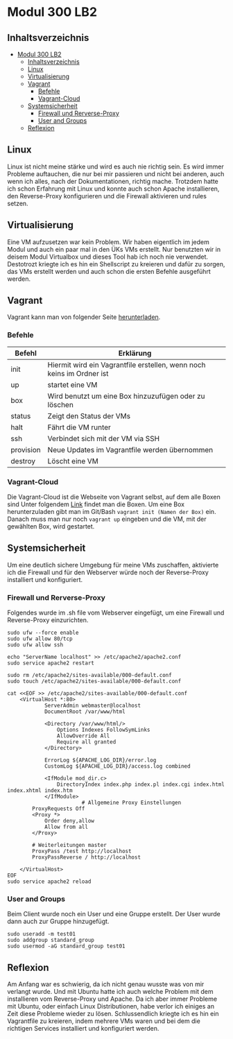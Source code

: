 # Modul 300 LB2
## Inhaltsverzeichnis
- [Modul 300 LB2](#modul-300-lb2)
  - [Inhaltsverzeichnis](#inhaltsverzeichnis)
  - [Linux](#linux)
  - [Virtualisierung](#virtualisierung)
  - [Vagrant](#vagrant)
    - [Befehle](#befehle)
    - [Vagrant-Cloud](#vagrant-cloud)
  - [Systemsicherheit](#systemsicherheit)
    - [Firewall und Rerverse-Proxy](#firewall-und-rerverse-proxy)
    - [User and Groups](#user-and-groups)
  - [Reflexion](#reflexion)
## Linux
Linux ist nicht meine stärke und wird es auch nie richtig sein. Es wird immer Probleme auftauchen, die nur bei mir passieren und nicht bei anderen, auch wenn ich alles, nach der Dokumentationen, richtig mache. Trotzdem hatte ich schon Erfahrung mit Linux und konnte auch schon Apache installieren, den Reverse-Proxy konfigurieren und die Firewall aktivieren und rules setzen.

## Virtualisierung
Eine VM aufzusetzen war kein Problem. Wir haben eigentlich im jedem Modul und auch ein paar mal in den ÜKs VMs erstellt. Nur benutzten wir in deisem Modul Virtualbox und dieses Tool hab ich noch nie verwendet. Destotrozt kriegte ich es hin ein Shellscript zu kreieren und dafür zu sorgen, das VMs erstellt werden und auch schon die ersten Befehle ausgeführt werden. 

## Vagrant
Vagrant kann man von folgender Seite [herunterladen](https://www.vagrantup.com/).
### Befehle
|Befehl | Erklärung |
|---|---|
|init|Hiermit wird ein Vagrantfile erstellen, wenn noch keins im Ordner ist|
|up|startet eine VM|
|box| Wird benutzt um eine Box hinzuzufügen oder zu löschen|
|status|Zeigt den Status der VMs|
|halt|Fährt die VM runter|
|ssh|Verbindet sich mit der VM via SSH|
|provision|Neue Updates im Vagrantfile werden übernommen|
|destroy|Löscht eine VM|

### Vagrant-Cloud
Die Vagrant-Cloud ist die Webseite von Vagrant selbst, auf dem alle Boxen sind Unter folgendem [Link](https://app.vagrantup.com/boxes/search) findet man die Boxen. Um eine Box herunterzuladen gibt man im Git/Bash
            ```
            vagrant init (Namen der Box)
            ```
ein. Danach muss man nur noch 
            ```
            vagrant up
            ```
eingeben und die VM, mit der gewählten Box, wird gestartet.

## Systemsicherheit
Um eine deutlich sichere Umgebung für meine VMs zuschaffen, aktivierte ich die Firewall und für den Webserver würde noch der Reverse-Proxy installiert und konfiguriert. 
### Firewall und Rerverse-Proxy
Folgendes wurde im .sh file vom Webserver eingefügt, um eine Firewall und Reverse-Proxy einzurichten.

    sudo ufw --force enable   
    sudo ufw allow 80/tcp
    sudo ufw allow ssh

    echo "ServerName localhost" >> /etc/apache2/apache2.conf
    sudo service apache2 restart

    sudo rm /etc/apache2/sites-available/000-default.conf
    sudo touch /etc/apache2/sites-available/000-default.conf
        
    cat <<EOF >> /etc/apache2/sites-available/000-default.conf
        <VirtualHost *:80>
                ServerAdmin webmaster@localhost
                DocumentRoot /var/www/html

                <Directory /var/www/html/>
                    Options Indexes FollowSymLinks
                    AllowOverride All
                    Require all granted
                </Directory>

                ErrorLog ${APACHE_LOG_DIR}/error.log
                CustomLog ${APACHE_LOG_DIR}/access.log combined

                <IfModule mod_dir.c>
                    DirectoryIndex index.php index.pl index.cgi index.html index.xhtml index.htm
                </IfModule>
                            # Allgemeine Proxy Einstellungen
            ProxyRequests Off
            <Proxy *>
                Order deny,allow
                Allow from all
            </Proxy>

            # Weiterleitungen master
            ProxyPass /test http://localhost
            ProxyPassReverse / http://localhost

        </VirtualHost>
    EOF
    sudo service apache2 reload

### User and Groups
Beim Client wurde noch ein User und eine Gruppe erstellt. Der User wurde dann auch  zur Gruppe hinzugefügt. 
    
    sudo useradd -m test01
    sudo addgroup standard_group
    sudo usermod -aG standard_group test01

## Reflexion
Am Anfang war es schwierig, da ich nicht genau wusste was von mir verlangt wurde. Und mit Ubuntu hatte ich auch welche Problem mit dem installieren vom Reverse-Proxy und Apache. Da ich aber immer Probleme mit Ubuntu, oder einfach Linux Distributionen, habe verlor ich einiges an Zeit diese Probleme wieder zu lösen. Schlussendlich kriegte ich es hin ein Vagrantfile zu kreieren, indem mehrere VMs waren und bei dem die richtigen Services installiert und konfiguriert werden. 
